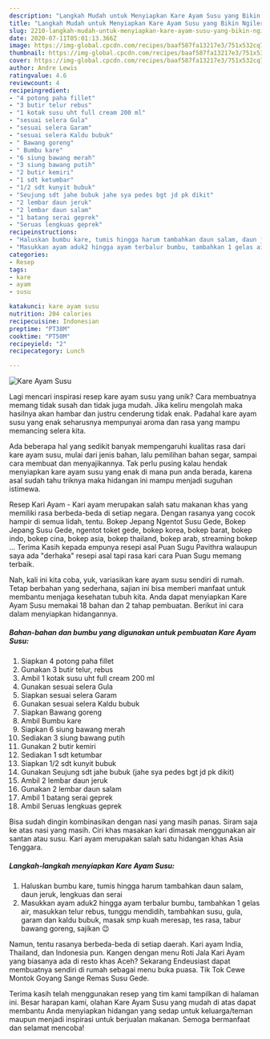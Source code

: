 ```yaml
---
description: "Langkah Mudah untuk Menyiapkan Kare Ayam Susu yang Bikin Ngiler"
title: "Langkah Mudah untuk Menyiapkan Kare Ayam Susu yang Bikin Ngiler"
slug: 2210-langkah-mudah-untuk-menyiapkan-kare-ayam-susu-yang-bikin-ngiler
date: 2020-07-11T05:01:13.366Z
image: https://img-global.cpcdn.com/recipes/baaf587fa13217e3/751x532cq70/kare-ayam-susu-foto-resep-utama.jpg
thumbnail: https://img-global.cpcdn.com/recipes/baaf587fa13217e3/751x532cq70/kare-ayam-susu-foto-resep-utama.jpg
cover: https://img-global.cpcdn.com/recipes/baaf587fa13217e3/751x532cq70/kare-ayam-susu-foto-resep-utama.jpg
author: Andre Lewis
ratingvalue: 4.6
reviewcount: 4
recipeingredient:
- "4 potong paha fillet"
- "3 butir telur rebus"
- "1 kotak susu uht full cream 200 ml"
- "sesuai selera Gula"
- "sesuai selera Garam"
- "sesuai selera Kaldu bubuk"
- " Bawang goreng"
- " Bumbu kare"
- "6 siung bawang merah"
- "3 siung bawang putih"
- "2 butir kemiri"
- "1 sdt ketumbar"
- "1/2 sdt kunyit bubuk"
- "Seujung sdt jahe bubuk jahe sya pedes bgt jd pk dikit"
- "2 lembar daun jeruk"
- "2 lembar daun salam"
- "1 batang serai geprek"
- "Seruas lengkuas geprek"
recipeinstructions:
- "Haluskan bumbu kare, tumis hingga harum tambahkan daun salam, daun jeruk, lengkuas dan serai"
- "Masukkan ayam aduk2 hingga ayam terbalur bumbu, tambahkan 1 gelas air, masukkan telur rebus, tunggu mendidih, tambahkan susu, gula, garam dan kaldu bubuk, masak smp kuah meresap, tes rasa, tabur bawang goreng, sajikan 😉"
categories:
- Resep
tags:
- kare
- ayam
- susu

katakunci: kare ayam susu 
nutrition: 204 calories
recipecuisine: Indonesian
preptime: "PT38M"
cooktime: "PT50M"
recipeyield: "2"
recipecategory: Lunch

---
```



![Kare Ayam Susu](https://img-global.cpcdn.com/recipes/baaf587fa13217e3/751x532cq70/kare-ayam-susu-foto-resep-utama.jpg)

Lagi mencari inspirasi resep kare ayam susu yang unik? Cara membuatnya memang tidak susah dan tidak juga mudah. Jika keliru mengolah maka hasilnya akan hambar dan justru cenderung tidak enak. Padahal kare ayam susu yang enak seharusnya mempunyai aroma dan rasa yang mampu memancing selera kita.

Ada beberapa hal yang sedikit banyak mempengaruhi kualitas rasa dari kare ayam susu, mulai dari jenis bahan, lalu pemilihan bahan segar, sampai cara membuat dan menyajikannya. Tak perlu pusing kalau hendak menyiapkan kare ayam susu yang enak di mana pun anda berada, karena asal sudah tahu triknya maka hidangan ini mampu menjadi suguhan istimewa.

Resep Kari Ayam - Kari ayam merupakan salah satu makanan khas yang memiliki rasa berbeda-beda di setiap negara. Dengan rasanya yang cocok hampir di semua lidah, tentu. Bokep Jepang Ngentot Susu Gede, Bokep Jepang Susu Gede, ngentot toket gede, bokep korea, bokep barat, bokep indo, bokep cina, bokep asia, bokep thailand, bokep arab, streaming bokep … Terima Kasih kepada empunya resepi asal Puan Sugu Pavithra walaupun saya ada &#34;derhaka&#34; resepi asal tapi rasa kari cara Puan Sugu memang terbaik.


Nah, kali ini kita coba, yuk, variasikan kare ayam susu sendiri di rumah. Tetap berbahan yang sederhana, sajian ini bisa memberi manfaat untuk membantu menjaga kesehatan tubuh kita. Anda dapat menyiapkan Kare Ayam Susu memakai 18 bahan dan 2 tahap pembuatan. Berikut ini cara dalam menyiapkan hidangannya.

<!--inarticleads1-->

##### Bahan-bahan dan bumbu yang digunakan untuk pembuatan Kare Ayam Susu:

1. Siapkan 4 potong paha fillet
1. Gunakan 3 butir telur, rebus
1. Ambil 1 kotak susu uht full cream 200 ml
1. Gunakan sesuai selera Gula
1. Siapkan sesuai selera Garam
1. Gunakan sesuai selera Kaldu bubuk
1. Siapkan  Bawang goreng
1. Ambil  Bumbu kare
1. Siapkan 6 siung bawang merah
1. Sediakan 3 siung bawang putih
1. Gunakan 2 butir kemiri
1. Sediakan 1 sdt ketumbar
1. Siapkan 1/2 sdt kunyit bubuk
1. Gunakan Seujung sdt jahe bubuk (jahe sya pedes bgt jd pk dikit)
1. Ambil 2 lembar daun jeruk
1. Gunakan 2 lembar daun salam
1. Ambil 1 batang serai geprek
1. Ambil Seruas lengkuas geprek


Bisa sudah dingin kombinasikan dengan nasi yang masih panas. Siram saja ke atas nasi yang masih. Ciri khas masakan kari dimasak menggunakan air santan atau susu. Kari ayam merupakan salah satu hidangan khas Asia Tenggara. 

<!--inarticleads2-->

##### Langkah-langkah menyiapkan Kare Ayam Susu:

1. Haluskan bumbu kare, tumis hingga harum tambahkan daun salam, daun jeruk, lengkuas dan serai
1. Masukkan ayam aduk2 hingga ayam terbalur bumbu, tambahkan 1 gelas air, masukkan telur rebus, tunggu mendidih, tambahkan susu, gula, garam dan kaldu bubuk, masak smp kuah meresap, tes rasa, tabur bawang goreng, sajikan 😉


Namun, tentu rasanya berbeda-beda di setiap daerah. Kari ayam India, Thailand, dan Indonesia pun. Kangen dengan menu Roti Jala Kari Ayam yang biasanya ada di resto khas Aceh? Sekarang Endeusiast dapat membuatnya sendiri di rumah sebagai menu buka puasa. Tik Tok Cewe Montok Goyang Sange Remas Susu Gede. 

Terima kasih telah menggunakan resep yang tim kami tampilkan di halaman ini. Besar harapan kami, olahan Kare Ayam Susu yang mudah di atas dapat membantu Anda menyiapkan hidangan yang sedap untuk keluarga/teman maupun menjadi inspirasi untuk berjualan makanan. Semoga bermanfaat dan selamat mencoba!
